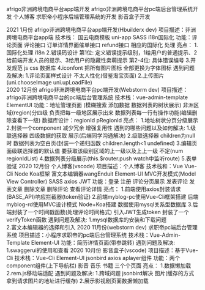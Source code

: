 afrigo非洲跨境电商平台app端开发
afrigo非洲跨境电商平台pc端后台管理系统开发
个人博客
求职帝小程序后端管理系统的开发
影音盒子开发

2021 1月份
afrigo非洲跨境电商平台app端开发(Hbuilderx dev)
    项目描述：非洲跨境电商平台app端 
    技术栈：
        国云电商模板 uni-app SASS i18n国际化
    功能：评论页面 评论接口 订单详情界面催单接口 refund接口 相应的国际化 处理
    亮点：
        1.国际化处理 i18n
        2.错误码设计
            第1位: 定义错误提示级别，1给用户的普通提示、2给前端开发人员的提示、3给用户的隐藏性卖萌提示
                第2-4位: 具体错误编号
        3.开发规范 js css 数据库
        4.iconfont 把所有图片图标 全部更换为字体图标
    遇到问题及解决:
        1.评论页面样式设计 不太人性化(借鉴淘宝页面)
        2.上传图片(uni.chooseImage uni.upLoadFile)                         
2020 12月份
afrigo非洲跨境电商平台pc端开发(Webstorm dev)
    项目描述：afrigo非洲跨境电商平台的pc端后台管理系统
    技术栈：vue-admin-template  ElementUI 
    功能：地址管理页面 (模糊搜索 添加数据 数据列表的树状展示)
            非洲区域(region)分四级 负责把每一级地区展示出来
                数据列表每一行有操作功能(编辑删除查看下一级)
            数据库设计：regionId pRegionId
    亮点：
        1.地址树状分页分级展示
        2.封装一个component 减少冗余 增强复用性
    遇到的哪些问题以及如何解决:
        1.级联选择器 四级数据的获取 展示(后端同学沟通解决)
        2.级联选择器 children为null时 数据列表为空白页(封装一个递归函数 children.length<1 undefined)
        3.编辑页面级联选择器的默认值 要获取该级别区域的上一级以及上上一级 不定(num regionIdList)
        4.数据列表分级展示(this.$router.push watch中监听route)
        5.表单验证
2020 12月份
个人博客(vscode)
    项目描述：个人博客
    技术栈和：Vue Vue-Cli Node Koa框架 富文本编辑器wangEnduit 
                   Element-UI  MVC开发模式(Model View Controller) SASS
                    axios JWT
    功能：登录 注册 评论分页展示 发表评论 发表文章 删除文章 删除评论 查看评论详情
    亮点：
        1.前端使用axios封装请求(BASE_API)响应拦截器(token验证)
        2.前端myblog-pc使用Vue-Cli框架搭建 后端myblog-rd使用MVC设计模式 Node+Koa搭建 数据使用mysql关系型数据库
        3.后端封装了一个时间戳函数(处理评论时间格式) 引入JWT生成token 封装了一个verifyToken函数
    遇到问题及解决:
        1.mysql数据库的安装和下载问题               
        2.富文本编辑器的选择和引入 
2020 11月份(webstorm dev)
求职帝pc端后台管理系统
    项目描述：小程序求职帝的pc端后台管理系统
    技术栈：Vue-Admin-Template Element-UI
    功能：简历详情页面(带参跳转)
    遇到问题及解决:
        1.swaggerui的使用和查看
2020 10月份
影音盒子(vscode)
    项目描述：基于Vue-Cli 
    技术栈：Vue-Cli Element-UI jsonbird axios aplayer组件
    功能：两个component组件(上下导航栏) 影音 音乐 书籍 三个个页面
    亮点：
        1.数据懒加载
        2.rem.js移动端适配
    遇到问题及解决:
        1.跨域问题 jsonbird解决 图片(缓存的方式拿到请求图片的地址进行缓存)
        2.展示影视剧页面数据懒加载 